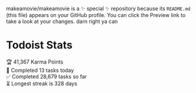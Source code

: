 makeamovie/makeamovie is a ✨ special ✨ repository because its `README.md` (this file) appears on your GitHub profile.
You can click the Preview link to take a look at your changes. darn right ya can

# Todoist Stats

<!-- TODO-IST:START -->
🏆  41,367 Karma Points           
🌸  Completed 13 tasks today           
✅  Completed 28,679 tasks so far           
⏳  Longest streak is 328 days
<!-- TODO-IST:END -->